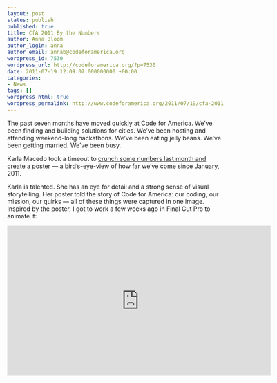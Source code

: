 ```yaml
---
layout: post
status: publish
published: true
title: CfA 2011 By the Numbers
author: Anna Bloom
author_login: anna
author_email: annab@codeforamerica.org
wordpress_id: 7530
wordpress_url: http://codeforamerica.org/?p=7530
date: 2011-07-19 12:09:07.000000000 +00:00
categories:
- News
tags: []
wordpress_html: true
wordpress_permalink: http://www.codeforamerica.org/2011/07/19/cfa-2011-by-the-numbers/
---
```


<p>The past seven months have moved quickly at Code for America. We’ve been finding and building solutions for cities. We’ve been hosting and attending weekend-long hackathons. We’ve been eating jelly beans. We’ve been getting married. We’ve been busy.</p>
<p>Karla Macedo took a timeout to <a href="http://codeforamerica.org/?attachment_id=7534">crunch some numbers last month and create a poster</a> — a bird’s-eye-view of how far we’ve come since January, 2011. </p>
<p>Karla is talented. She has an eye for detail and a strong sense of visual storytelling. Her poster told the story of Code for America: our coding, our mission, our quirks — all of these things were captured in one image. Inspired by the poster, I got to work a few weeks ago in Final Cut Pro to animate it:</p>
<p><iframe allowfullscreen="" frameborder="0" height="347" src="http://www.youtube.com/embed/zc6GxCLt0Mw" width="610"></iframe></p>
